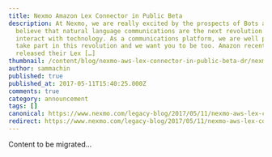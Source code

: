 ```yaml
---
title: Nexmo Amazon Lex Connector in Public Beta
description: At Nexmo, we are really excited by the prospects of Bots and AI. We
  believe that natural language communications are the next revolution in how we
  interact with technology. As a communications platform, we are well placed to
  take part in this revolution and we want you to be too. Amazon recently
  released their Lex […]
thumbnail: /content/blog/nexmo-aws-lex-connector-in-public-beta-dr/nexmo-aws-lex-connector-800w.png
author: sammachin
published: true
published_at: 2017-05-11T15:40:25.000Z
comments: true
category: announcement
tags: []
canonical: https://www.nexmo.com/legacy-blog/2017/05/11/nexmo-aws-lex-connector-in-public-beta-dr
redirect: https://www.nexmo.com/legacy-blog/2017/05/11/nexmo-aws-lex-connector-in-public-beta-dr
---
```


Content to be migrated...
